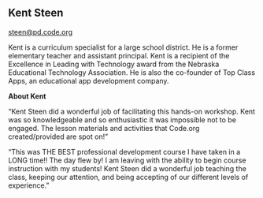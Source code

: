 ## Kent Steen

[steen@pd.code.org](mailto:steen@pd.code.org)

Kent is a curriculum specialist for a large school district. He is a former elementary teacher and assistant principal. Kent is a recipient of the Excellence in Leading with Technology award from the Nebraska Educational Technology Association. He is also the co-founder of Top Class Apps, an educational app development company.

**About Kent**

“Kent Steen did a wonderful job of facilitating this hands-on workshop. Kent was so knowledgeable and so enthusiastic it was impossible not to be engaged. The lesson materials and activities that Code.org created/provided are spot on!”

“This was THE BEST professional development course I have taken in a LONG time!! The day flew by! I am leaving with the ability to begin course instruction with my students! Kent Steen did a wonderful job teaching the class, keeping our attention, and being accepting of our different levels of experience.”

